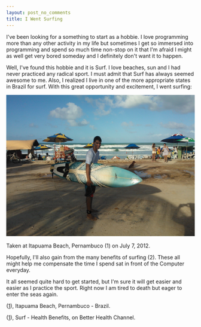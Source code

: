 ```yaml
---
layout: post_no_comments
title: I Went Surfing
---
```


<span class="drops">I</span>'ve been looking for a something to start as a hobbie. I love programming more than any other activity in my life but sometimes I get so immersed into  programming and spend so much time non-stop on it that I'm afraid I might as well get very bored someday and I definitely don't want it to happen.

Well, I've found this hobbie and it is Surf. I love beaches, sun and I had never practiced any radical sport. I must admit that Surf has always seemed awesome to me. Also, I realized I live in one of the more appropriate states in Brazil for surf. With this great opportunity and excitement, I went surfing:

![Rodrigo Alves Vieira, Itapuama Beach, July 7, 2012](/public/images/first_surf.jpg "Rodrigo Alves Vieira, Itapuama Beach, July 7, 2012")

Taken at Itapuama Beach, Pernambuco (1) on July 7, 2012.

Hopefully, I'll also gain from the many benefits of surfing (2). These all might help me compensate the time I spend sat in front of the Computer everyday.

It all seemed quite hard to get started, but I'm sure it will get easier and easier as I practice the sport. Right now I am tired to death but eager to enter the seas again.

<p class="foot-link" id="foot-link-1">(<a href="http://www.cabo.pe.gov.br/itapuama.asp">1</a>), Itapuama Beach, Pernambuco - Brazil.</p>


<p class="foot-link" id="foot-link-2">(<a href="http://www.betterhealth.vic.gov.au/bhcv2/bhcarticles.nsf/pages/Surfing
" title="Surf - Health Benefits">1</a>), Surf - Health Benefits, on Better Health Channel.</p>